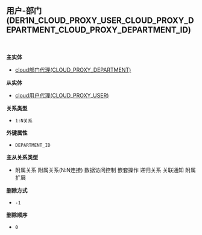 ## 用户-部门(DER1N_CLOUD_PROXY_USER_CLOUD_PROXY_DEPARTMENT_CLOUD_PROXY_DEPARTMENT_ID) <!-- {docsify-ignore-all} -->



<br>
<p class="panel-title"><b>主实体</b></p>

* [cloud部门代理(CLOUD_PROXY_DEPARTMENT)](module/cloud_proxy/cloud_proxy_department)

<p class="panel-title"><b>从实体</b></p>

* [cloud用户代理(CLOUD_PROXY_USER)](module/cloud_proxy/cloud_proxy_user)

<p class="panel-title"><b>关系类型</b></p>

* `1:N关系`

<p class="panel-title"><b>外键属性</b></p>

* `DEPARTMENT_ID`

<p class="panel-title"><b>主从关系类型</b></p>

* <i class="fa fa-square"/></i> 附属关系 <i class="fa fa-square"/></i> 附属关系(N:N连接) <i class="fa fa-square"/></i> 数据访问控制 <i class="fa fa-square"/></i> 嵌套操作 <i class="fa fa-square"/></i> 递归关系 <i class="fa fa-square"/></i> 关联通知 <i class="fa fa-square"/></i> 附属扩展

<p class="panel-title"><b>删除方式</b></p>

* `-1`

<p class="panel-title"><b>删除顺序</b></p>

* `0`
